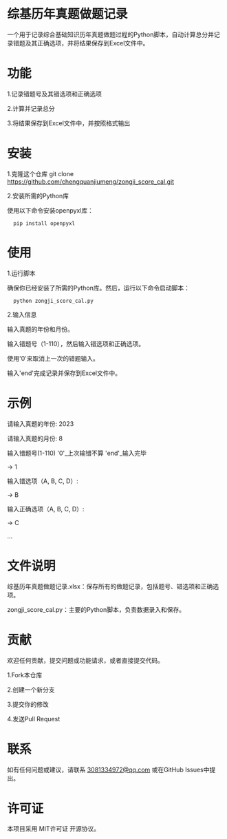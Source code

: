 # 综基历年真题做题记录
一个用于记录综合基础知识历年真题做题过程的Python脚本，自动计算总分并记录错题及其正确选项，并将结果保存到Excel文件中。

# 功能
  1.记录错题号及其错选项和正确选项
  
  2.计算并记录总分
  
  3.将结果保存到Excel文件中，并按照格式输出

# 安装
  1.克隆这个仓库
    git clone https://github.com/chengquanjiumeng/zongji_score_cal.git
  
  2.安装所需的Python库
    
  使用以下命令安装openpyxl库：
      
      pip install openpyxl

# 使用
  1.运行脚本
  
  确保你已经安装了所需的Python库。然后，运行以下命令启动脚本：
      
      python zongji_score_cal.py
  
  2.输入信息
  
  输入真题的年份和月份。
    
  输入错题号（1-110），然后输入错选项和正确选项。
    
  使用'0'来取消上一次的错题输入。
    
  输入'end'完成记录并保存到Excel文件中。

# 示例
  
  请输入真题的年份: 2023
  
  请输入真题的月份: 8
  
  输入错题号(1-110)    '0'_上次输错不算  'end'_输入完毕
  
  -> 1
  
  输入错选项（A, B, C, D）:
  
  -> B
  
  输入正确选项（A, B, C, D）:
  
  -> C
  
  ...

# 文件说明
  综基历年真题做题记录.xlsx：保存所有的做题记录，包括题号、错选项和正确选项。
  
  zongji_score_cal.py：主要的Python脚本，负责数据录入和保存。

# 贡献
  欢迎任何贡献，提交问题或功能请求，或者直接提交代码。
  
  1.Fork本仓库
  
  2.创建一个新分支
  
  3.提交你的修改
  
  4.发送Pull Request

# 联系
  如有任何问题或建议，请联系 3081334972@qq.com 或在GitHub Issues中提出。

# 许可证
  本项目采用 MIT许可证 开源协议。
